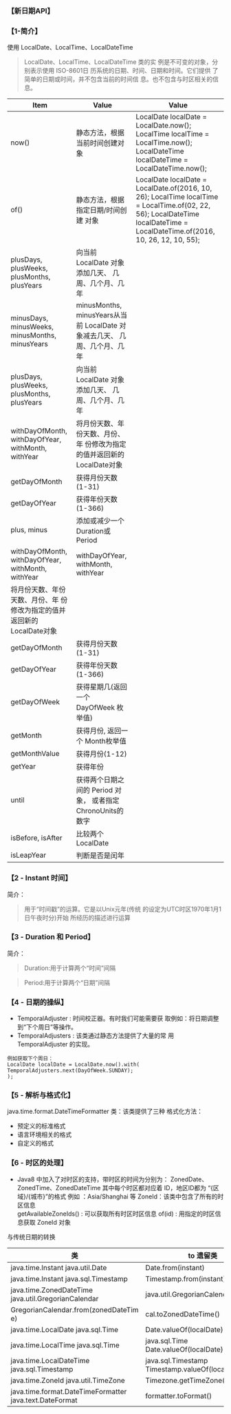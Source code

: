 ### 【新日期API】
### 【1-简介】
使用 LocalDate、LocalTime、LocalDateTime
> LocalDate、LocalTime、LocalDateTime 类的实 例是不可变的对象，分别表示使用 ISO-8601日 历系统的日期、时间、日期和时间。它们提供 了简单的日期或时间，并不包含当前的时间信 
息。也不包含与时区相关的信息。

Item     | Value     | Value
-------- | --- | ---
now() | 静态方法，根据当前时间创建对象 | LocalDate localDate = LocalDate.now(); LocalTime localTime = LocalTime.now(); LocalDateTime localDateTime = LocalDateTime.now();
of()    | 静态方法，根据指定日期/时间创建 对象   | LocalDate localDate = LocalDate.of(2016, 10, 26); LocalTime localTime = LocalTime.of(02, 22, 56); LocalDateTime localDateTime = LocalDateTime.of(2016, 10, 26, 12, 10, 55);
plusDays, plusWeeks, plusMonths, plusYears     | 向当前 LocalDate 对象添加几天、 几周、几个月、几年     | 
minusDays, minusWeeks, minusMonths, minusYears     |  minusMonths, minusYears从当前 LocalDate 对象减去几天、 几周、几个月、几年      | 
plusDays, plusWeeks, plusMonths, plusYears     | 向当前 LocalDate 对象添加几天、 几周、几个月、几年     | 
withDayOfMonth, withDayOfYear, withMonth, withYear      |  将月份天数、年份天数、月份、年 份修改为指定的值并返回新的 LocalDate对象 | 
getDayOfMonth     | 获得月份天数(1-31)     | 
getDayOfYear       |  获得年份天数(1-366)      | 
plus, minus      | 添加或减少一个 Duration或 Period     | 
withDayOfMonth, withDayOfYear, withMonth, withYear       |  withDayOfYear, withMonth, withYear
                                                           将月份天数、年份天数、月份、年 份修改为指定的值并返回新的 LocalDate对象     |
getDayOfMonth       |  获得月份天数(1-31)     |  
getDayOfYear       |  获得年份天数(1-366)     |  
getDayOfWeek       |  获得星期几(返回一个 DayOfWeek 枚举值)     |  
getMonth        |  获得月份, 返回一个 Month枚举值     |  
getMonthValue        |  获得月份(1-12)      |  
getYear        |  获得年份     |  
until       |  获得两个日期之间的 Period 对象， 或者指定 ChronoUnits的数字      |  
isBefore, isAfter        |  比较两个 LocalDate      |  
isLeapYear        |  判断是否是闰年     |  

### 【2 - Instant 时间】
简介：
> 用于“时间戳”的运算。它是以Unix元年(传统 的设定为UTC时区1970年1月1日午夜时分)开始 所经历的描述进行运算

### 【3 - Duration 和 Period】
简介：
>Duration:用于计算两个“时间”间隔

>Period:用于计算两个“日期”间隔


### 【4 - 日期的操纵】

- TemporalAdjuster : 时间校正器。有时我们可能需要获 取例如：将日期调整到“下个周日”等操作。
- TemporalAdjusters : 该类通过静态方法提供了大量的常 用 TemporalAdjuster 的实现。
```
例如获取下个周日：
LocalDate localDate = LocalDate.now().with(
TemporalAdjusters.next(DayOfWeek.SUNDAY);
);
```

### 【5 - 解析与格式化】
java.time.format.DateTimeFormatter 类：该类提供了三种 格式化方法：
- 预定义的标准格式
- 语言环境相关的格式
- 自定义的格式

### 【6 - 时区的处理】
- Java8 中加入了对时区的支持，带时区的时间为分别为：
ZonedDate、ZonedTime、ZonedDateTime
其中每个时区都对应着 ID，地区ID都为 “{区域}/{城市}”的格式
例如 ：Asia/Shanghai 等
ZoneId：该类中包含了所有的时区信息        
getAvailableZoneIds() : 可以获取所有时区时区信息
of(id) : 用指定的时区信息获取 ZoneId 对象

与传统日期的转换

类     | to 遗留类     | from 遗留类
-------- | --- | ---
java.time.Instant java.util.Date | Date.from(instant) | date.toInstant()
java.time.Instant java.sql.Timestamp | Timestamp.from(instant)  | timestamp.toInstant()
java.time.ZonedDateTime java.util.GregorianCalendar |  java.util.GregorianCalendar
                                                      GregorianCalendar.from(zonedDateTim e) | cal.toZonedDateTime()
java.time.LocalDate java.sql.Time | Date.valueOf(localDate)  | date.toLocalDate()
java.time.LocalTime java.sql.Time |  java.sql.Time Date.valueOf(localDate)  | date.toLocalTime()
java.time.LocalDateTime java.sql.Timestamp |  java.sql.Timestamp Timestamp.valueOf(localDateTime)  |  timestamp.toLocalDateTime()
java.time.ZoneId java.util.TimeZone | Timezone.getTimeZone(id) | timeZone.toZoneId()
java.time.format.DateTimeFormatter java.text.DateFormat | formatter.toFormat()  | 无
